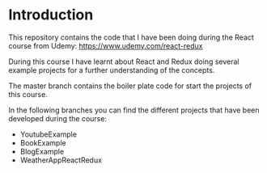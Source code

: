 # Introduction
This repository contains the code that I have been doing during the React course from Udemy: https://www.udemy.com/react-redux

During this course I have learnt about React and Redux doing several example projects for a further understanding of the concepts.

The master branch contains the boiler plate code for start the projects of this course.


In the following branches you can find the different projects that have been developed during the course:

* YoutubeExample
* BookExample
* BlogExample
* WeatherAppReactRedux